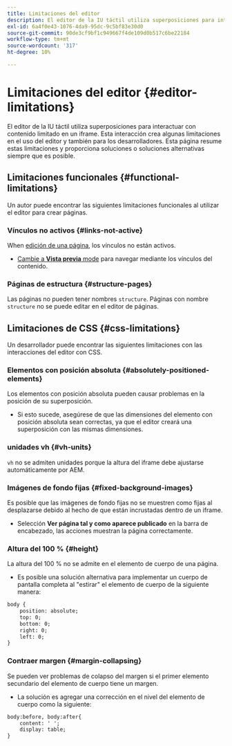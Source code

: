 ```yaml
---
title: Limitaciones del editor
description: El editor de la IU táctil utiliza superposiciones para interactuar con contenido limitado en un iframe. Esta interacción crea algunas limitaciones en el uso del editor y también para los desarrolladores.
exl-id: 6a4f0e43-1076-4da9-95dc-9c5bf83e30d0
source-git-commit: 90de3cf9bf1c949667f4de109d0b517c6be22184
workflow-type: tm+mt
source-wordcount: '317'
ht-degree: 10%

---
```


# Limitaciones del editor {#editor-limitations}

El editor de la IU táctil utiliza superposiciones para interactuar con contenido limitado en un iframe. Esta interacción crea algunas limitaciones en el uso del editor y también para los desarrolladores. Esta página resume estas limitaciones y proporciona soluciones o soluciones alternativas siempre que es posible.

## Limitaciones funcionales {#functional-limitations}

Un autor puede encontrar las siguientes limitaciones funcionales al utilizar el editor para crear páginas.

### Vínculos no activos {#links-not-active}

When [edición de una página](/help/sites-cloud/authoring/fundamentals/editing-content.md), los vínculos no están activos.

* [Cambie a **Vista previa** mode](/help/sites-cloud/authoring/fundamentals/editing-content.md#preview-mode) para navegar mediante los vínculos del contenido.

### Páginas de estructura {#structure-pages}

Las páginas no pueden tener nombres `structure`. Páginas con nombre `structure` no se puede editar en el editor de páginas.

## Limitaciones de CSS {#css-limitations}

Un desarrollador puede encontrar las siguientes limitaciones con las interacciones del editor con CSS.

### Elementos con posición absoluta {#absolutely-positioned-elements}

Los elementos con posición absoluta pueden causar problemas en la posición de su superposición.

* Si esto sucede, asegúrese de que las dimensiones del elemento con posición absoluta sean correctas, ya que el editor creará una superposición con las mismas dimensiones.

### unidades vh {#vh-units}

`vh` no se admiten unidades porque la altura del iframe debe ajustarse automáticamente por AEM.

### Imágenes de fondo fijas {#fixed-background-images}

Es posible que las imágenes de fondo fijas no se muestren como fijas al desplazarse debido al hecho de que están incrustadas dentro de un iframe.

* Selección **Ver página tal y como aparece publicado** en la barra de encabezado, las acciones muestran la página correctamente.

### Altura del 100 % {#height}

La altura del 100 % no se admite en el elemento de cuerpo de una página.

* Es posible una solución alternativa para implementar un cuerpo de pantalla completa al &quot;estirar&quot; el elemento de cuerpo de la siguiente manera:

```xml
body {
    position: absolute;
    top: 0;
    bottom: 0;
    right: 0;
    left: 0;
}
```

### Contraer margen {#margin-collapsing}

Se pueden ver problemas de colapso del margen si el primer elemento secundario del elemento de cuerpo tiene un margen.

* La solución es agregar una corrección en el nivel del elemento de cuerpo como la siguiente:

```xml
body:before, body:after{
    content: ' ';
    display: table;
}
```
